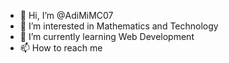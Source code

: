 - 👋 Hi, I’m @AdiMiMC07
- 👀 I’m interested in Mathematics and Technology
- 🌱 I’m currently learning Web Development
- 📫 How to reach me 

<!---
AdiMiMC07/AdiMiMC07 is a ✨ special ✨ repository because its `README.md` (this file) appears on your GitHub profile.
You can click the Preview link to take a look at your changes.
--->
